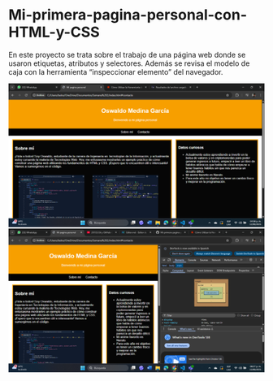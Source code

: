 # Mi-primera-pagina-personal-con-HTML-y-CSS

En este proyecto se trata sobre el trabajo de una página web donde se usaron etiquetas, atributos y selectores. Además se revisa el modelo de caja con la herramienta “inspeccionar elemento” del navegador.

![image Alt](https://github.com/Oswa10/Mi-primera-pagina-personal-con-HTML-y-CSS/blob/1a600ad73d05add1ce07e1821550a05c0c39f757/Captura%20de%20pantalla%202025-08-12%20165852.png)
![image Alt](https://github.com/Oswa10/Mi-primera-pagina-personal-con-HTML-y-CSS/blob/a452c7a9934956a4b35fa6dd093fcf9491c68221/Captura%20de%20pantalla%202025-08-12%20182754.png)
